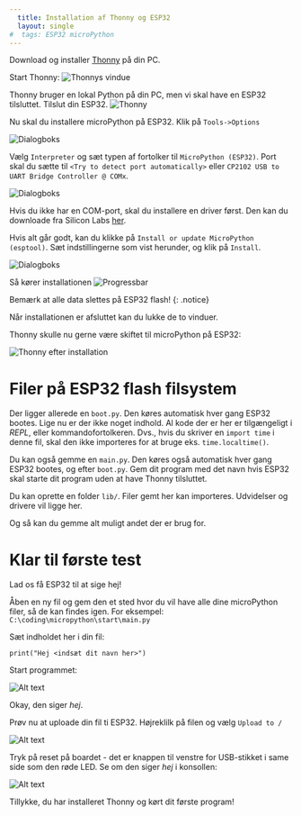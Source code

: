 ```yaml
---
  title: Installation af Thonny og ESP32
  layout: single
#  tags: ESP32 microPython
---
```


Download og installer [Thonny](https://thonny.org/) på din PC.

Start Thonny:
   ![Thonnys vindue](/assets/images/2023-11-30-Thonny/image-1.png)

Thonny bruger en lokal Python på din PC, men vi skal have en ESP32 tilsluttet.  Tilslut din ESP32.
![Thonny](/assets/images/2023-11-30-Thonny/image-2.jpg)

Nu skal du installere microPython på ESP32. Klik på `Tools->Options`

![Dialogboks](/assets/images/2023-11-30-Thonny/image-1.png)

Vælg `Interpreter` og sæt typen af fortolker til `MicroPython (ESP32)`.  Port skal du sætte til `<Try to detect port automatically>` eller `CP2102 USB to UART Bridge Controller @ COMx`.

![Dialogboks](/assets/images/2023-11-30-Thonny/image-2.png)

Hvis du ikke har en COM-port, skal du installere en driver først.  Den kan du downloade fra Silicon Labs [her](https://www.silabs.com/developers/usb-to-uart-bridge-vcp-drivers?tab=downloads).

Hvis alt går godt, kan du klikke på `Install or update MicroPython (esptool)`.  Sæt indstillingerne som vist herunder, og klik på `Install`.

![Dialogboks](/assets/images/2023-11-30-Thonny/image-3.png)

Så kører installationen ![Progressbar](/assets/images/2023-11-30-Thonny/image-4.png)

Bemærk at alle data slettes på ESP32 flash!
{: .notice}

Når installationen er afsluttet kan du lukke de to vinduer.

Thonny skulle nu gerne være skiftet til microPython på ESP32:

![Thonny efter installation](/assets/images/2023-11-30-Thonny/image-5.png)

# Filer på ESP32 flash filsystem

Der ligger allerede en `boot.py`.  Den køres automatisk hver gang ESP32 bootes.  Lige nu er der ikke noget indhold.  Al kode der er her er tilgængeligt i _REPL_, eller kommandofortolkeren.  Dvs., hvis du skriver en `import time` i denne fil, skal den ikke importeres for at bruge eks. `time.localtime()`.

Du kan også gemme en `main.py`.  Den køres også automatisk hver gang ESP32 bootes, og efter `boot.py`.  Gem dit program med det navn hvis ESP32 skal starte dit program uden at have Thonny tilsluttet.

Du kan oprette en folder `lib/`.  Filer gemt her kan importeres.  Udvidelser og drivere vil ligge her.

Og så kan du gemme alt muligt andet der er brug for.

# Klar til første test

Lad os få ESP32 til at sige hej!

Åben en ny fil og gem den et sted hvor du vil have alle dine microPython filer, så de kan findes igen.  For eksempel: `C:\coding\micropython\start\main.py`

Sæt indholdet her i din fil:

```
print("Hej <indsæt dit navn her>")
```

Start programmet:

![Alt text](/assets/images/2023-11-30-Thonny/image-6.png)

Okay, den siger *hej*.

Prøv nu at uploade din fil ti ESP32.  Højreklilk på filen og vælg `Upload to /`

![Alt text](/assets/images/2023-11-30-Thonny/image-7.png)

Tryk på reset på boardet - det er knappen til venstre for USB-stikket i same side som den røde LED.  Se om den siger *hej* i konsollen:

![Alt text](/assets/images/2023-11-30-Thonny/image-8.png)

Tillykke, du har installeret Thonny og kørt dit første program!